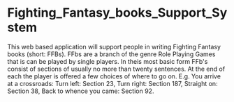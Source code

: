 # Fighting_Fantasy_books_Support_System
This web based application will support people in writing Fighting Fantasy books (short: FFBs). FFbs are a branch of the genre Role Playing Games that is can be played by single players. In theis most basic form FFb's consist of sections of usually no more than twenty sentences. At the end of each the player is offered a few choices of where to go on. E.g. You arrive at a crossroads: Turn left: Section 23, Turn right: Section 187, Straight on: Section 38, Back to whence you came: Section 92.
